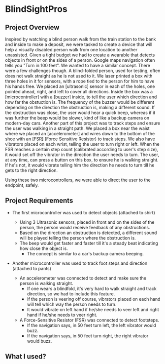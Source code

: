 # BlindSightPros

## Project Overview

Inspired by watching a blind person walk from the train station to the bank and inside to make a deposit, we were tasked to create a device that will help a visually disabled person walk from one location to another unassisted. Given a tight budget we had to create a wearable that detects objects in front or on the sides of a person. Google maps navigation often tells you "Turn in 100 feet". We wanted to have a similar concept. There were a few challenges though. A blind-folded person, used for testing, often does not walk straight as he is not used to it. We laser printed a box with three holes in it for sensors, with a rope tied to the person for him to have his hands free. We placed an [ultrasonic] sensor in each of the holes, one pointed ahead, right, and left to cover all directions. Inside the box was a [microcontroller] with a [buzzer] inside, to tell the user which direction and how far the obstuction is. The frequency of the buzzer would be different depending on the direction the obstruction is, making a different sound. If the obstruction was close, the user would hear a quick beep, whereas if it was further the beep would be slower, kind of like a backup camera on modern-day cars. Another part of this project was to track steps and ensure the user was walking in a straight path. We placed a box near the waist where we placed an [accelerometer] and wires down to the bottom of the shoe with an [FSR] (Force Sensitive Resistor) to track steps. We also have vibrators placed on each wrist, telling the user to turn right or left. When the FSR reaches a certain step count (calibrated according to user's step size), it would set off the vibrator in the direction the user needs to turn. The user, at any time, can press a button on this box, to ensure he is walking straight. If he's not, it would vibrate telling him the direction he needs to turn till he gets to the right direction.

Using these two microcontrollers, we were able to direct the user to the endpoint, safely.

## Project Requirements

* The first microcontroller was used to detect objects (attached to shirt)
  * Using 3 Ultrasonic sensors, placed in front and on the sides of the person, the person would receive feedback of any    obstructions.
  * Based on the direction an obstruction is detected, a different sound will be played telling the person where the obstruction is. 
  * The beep would get faster and faster till it's a steady beat indicating how close the object is.
    * The concept is similar to a car's backup camera beeping.

* Another microcontroller was used to track foot steps and direction (attached to pants)
  * An accelerometer was connected to detect and make sure the person is walking straight.
    * If one wears a blindfold, it's very hard to walk straight and track direction, so we had to include this feature.
    * If the person is veering off course, vibrators placed on each hand will tell which way the person needs to turn.
    * It would vibrate on left hand if he/she needs to veer left and right hand if he/she needs to veer right.
  * A Force-Sensitive Resistor (FSR) was connected to detect footsteps.
    * If the navigation says, in 50 feet turn left, the left vibrator would buzz.
    * If the navigation says, in 50 feet turn right, the right vibrator would buzz.
    
## What I used?
